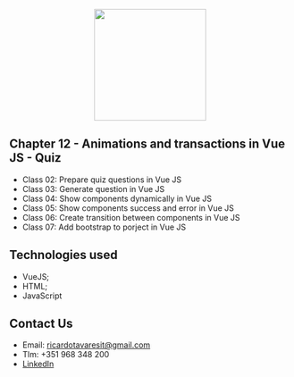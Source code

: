 <p align="center"><img src="https://www.vectorlogo.zone/logos/vuejs/vuejs-ar21.svg" width="200px"></p>

<h2>Chapter 12 - Animations and transactions in Vue JS - Quiz</h2>

- Class 02: Prepare quiz questions in Vue JS
- Class 03: Generate question in Vue JS
- Class 04: Show components dynamically in Vue JS
- Class 05: Show components success and error in Vue JS
- Class 06: Create transition between components in Vue JS
- Class 07: Add bootstrap to porject in Vue JS


## Technologies used
- VueJS;
- HTML;
- JavaScript

## Contact Us

- Email: ricardotavaresit@gmail.com
- Tlm: +351 968 348 200
- [LinkedIn](https://www.linkedin.com/in/ricardotavaresit/)
